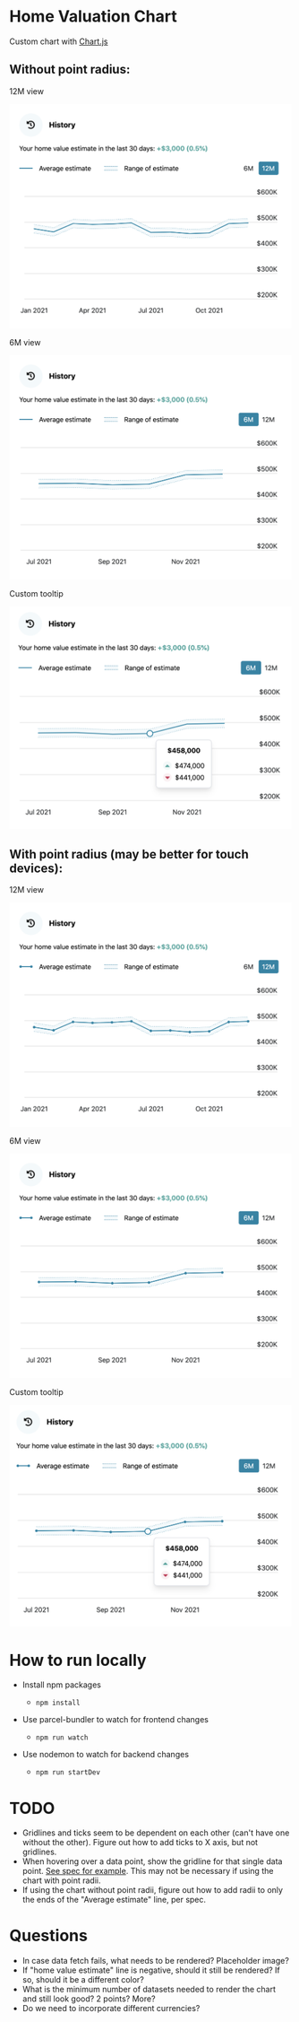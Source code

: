 # Home Valuation Chart

Custom chart with [Chart.js](https://www.chartjs.org/)

## Without point radius:

12M view

![No point radius 12M](readme-images/no-point-radius-12m.png)

6M view

![No point radius 6M](readme-images/no-point-radius-6m.png)

Custom tooltip

![No point radius hover](readme-images/no-point-radius-hover.png)

## With point radius (may be better for touch devices):

12M view

![Point radius 12m](readme-images/point-radius-12m.png)

6M view

![Point radius 6m](readme-images/point-radius-6m.png)

Custom tooltip

![Point radius hover](readme-images/point-radius-hover.png)

# How to run locally

- Install npm packages

  - `npm install`

- Use parcel-bundler to watch for frontend changes

  - `npm run watch`

- Use nodemon to watch for backend changes
  - `npm run startDev`

# TODO

- Gridlines and ticks seem to be dependent on each other (can't have one without the other). Figure out how to add ticks to X axis, but not gridlines.
- When hovering over a data point, show the gridline for that single data point. [See spec for example](https://guaranteedrate.invisionapp.com/console/share/H8294RL6R3/516032380). This may not be necessary if using the chart with point radii.
- If using the chart without point radii, figure out how to add radii to only the ends of the "Average estimate" line, per spec.

# Questions

- In case data fetch fails, what needs to be rendered? Placeholder image?
- If "home value estimate" line is negative, should it still be rendered? If so, should it be a different color?
- What is the minimum number of datasets needed to render the chart and still look good? 2 points? More?
- Do we need to incorporate different currencies?
